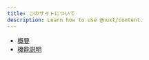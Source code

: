 ```yaml
---
title: このサイトについて
description: Learn how to use @nuxt/content.
---
```


- [概要](https://static.toyobunko-lab.jp/suikeichuzu/data/overview.pdf)
- [機能説明](https://static.toyobunko-lab.jp/suikeichuzu/data/function.pdf)
